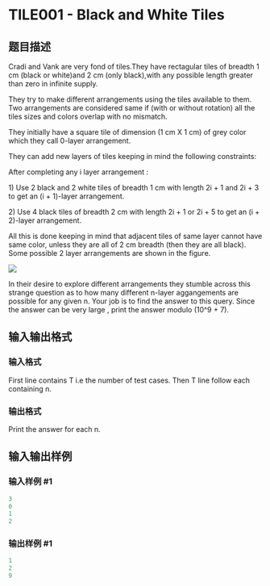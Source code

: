# TILE001 - Black and White Tiles

## 题目描述

Cradi and Vank are very fond of tiles.They have rectagular tiles of breadth 1 cm (black or white)and 2 cm (only black),with any possible length greater than zero in infinite supply.

They try to make different arrangements using the tiles available to them. Two arrangements are considered same if (with or without rotation) all the tiles sizes and colors overlap with no mismatch.

They initially have a square tile of dimension (1 cm X 1 cm) of grey color which they call 0-layer arrangement.

They can add new layers of tiles keeping in mind the following constraints:

After completing any i layer arrangement :

1\) Use 2 black and 2 white tiles of breadth 1 cm with length 2i + 1 and 2i + 3 to get an (i + 1)-layer arrangement.

2\) Use 4 black tiles of breadth 2 cm with length 2i + 1 or 2i + 5 to get an (i + 2)-layer arrangement.

All this is done keeping in mind that adjacent tiles of same layer cannot have same color, unless they are all of 2 cm breadth (then they are all black). Some possible 2 layer arrangements are shown in the figure.

![](https://cdn.luogu.com.cn/upload/vjudge_pic/SP22441/2b163bcc360f9e772d6b6d37de87d36fe4084434.png)

In their desire to explore different arrangements they stumble across this strange question as to how many different n-layer aggangements are possible for any given n. Your job is to find the answer to this query. Since the answer can be very large , print the answer modulo (10^9 + 7).

## 输入输出格式

### 输入格式

First line contains T i.e the number of test cases. Then T line follow each containing n.

### 输出格式

Print the answer for each n.

## 输入输出样例

### 输入样例 #1

```cpp
3
0
1
2
```


### 输出样例 #1

```cpp
1
2
9
```


